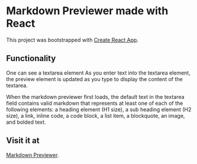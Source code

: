 # Markdown Previewer made with React

This project was bootstrapped with [Create React App](https://github.com/facebook/create-react-app).

## Functionality

One can see a textarea element
As you enter text into the textarea element, the preview element is updated as you type to display the content of the textarea.

When the markdown previewer first loads, the default text in the textarea field contains valid markdown that represents at least one of each of the following elements: a heading element (H1 size), a sub heading element (H2 size), a link, inline code, a code block, a list item, a blockquote, an image, and bolded text.

## Visit it at
[Markdown Previewer](https://sotonye0808.github.io/markdownPreviewer/index.html).
